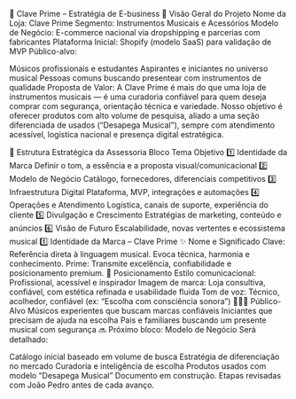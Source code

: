🎯 Clave Prime – Estratégia de E-business
📘 Visão Geral do Projeto
Nome da Loja: Clave Prime
Segmento: Instrumentos Musicais e Acessórios
Modelo de Negócio: E-commerce nacional via dropshipping e parcerias com fabricantes
Plataforma Inicial: Shopify (modelo SaaS) para validação de MVP
Público-alvo:

Músicos profissionais e estudantes
Aspirantes e iniciantes no universo musical
Pessoas comuns buscando presentear com instrumentos de qualidade
Proposta de Valor: A Clave Prime é mais do que uma loja de instrumentos musicais — é uma curadoria confiável para quem deseja comprar com segurança, orientação técnica e variedade. Nosso objetivo é oferecer produtos com alto volume de pesquisa, aliado a uma seção diferenciada de usados (“Desapega Musical”), sempre com atendimento acessível, logística nacional e presença digital estratégica.

🧩 Estrutura Estratégica da Assessoria
Bloco	Tema	Objetivo
1️⃣	Identidade da Marca	Definir o tom, a essência e a proposta visual/comunicacional
2️⃣	Modelo de Negócio	Catálogo, fornecedores, diferenciais competitivos
3️⃣	Infraestrutura Digital	Plataforma, MVP, integrações e automações
4️⃣	Operações e Atendimento	Logística, canais de suporte, experiência do cliente
5️⃣	Divulgação e Crescimento	Estratégias de marketing, conteúdo e anúncios
6️⃣	Visão de Futuro	Escalabilidade, novas vertentes e ecossistema musical
1️⃣ Identidade da Marca – Clave Prime
✨ Nome e Significado
Clave: Referência direta à linguagem musical. Evoca técnica, harmonia e conhecimento.
Prime: Transmite excelência, confiabilidade e posicionamento premium.
🧭 Posicionamento
Estilo comunicacional: Profissional, acessível e inspirador
Imagem de marca: Loja consultiva, confiável, com estética refinada e usabilidade fluida
Tom de voz: Técnico, acolhedor, confiável (ex: “Escolha com consciência sonora”)
🧑‍🤝‍🧑 Público-Alvo
Músicos experientes que buscam marcas confiáveis
Iniciantes que precisam de ajuda na escolha
Pais e familiares buscando um presente musical com segurança
🔜 Próximo bloco: Modelo de Negócio
Será detalhado:

Catálogo inicial baseado em volume de busca
Estratégia de diferenciação no mercado
Curadoria e inteligência de escolha
Produtos usados com modelo “Desapega Musical”
Documento em construção. Etapas revisadas com João Pedro antes de cada avanço.
